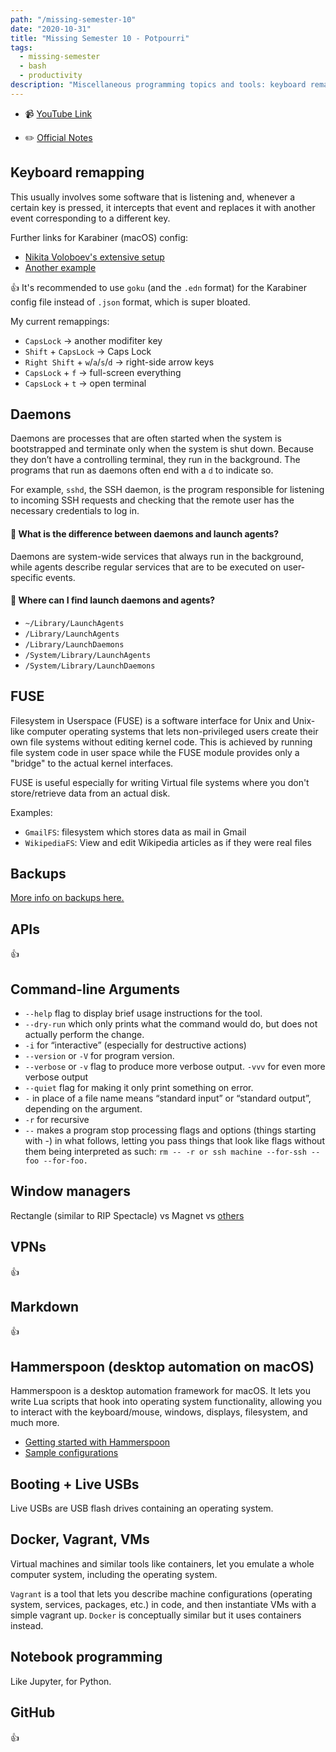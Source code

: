 ```yaml
---
path: "/missing-semester-10"
date: "2020-10-31"
title: "Missing Semester 10 - Potpourri"
tags:
  - missing-semester
  - bash
  - productivity
description: "Miscellaneous programming topics and tools: keyboard remapping, daemons, virtual machines and more 💪"
---
```


- 📹 [YouTube Link](https://www.youtube.com/watch?v=JZDt-PRq0uo&feature=emb_logo)

- ✏️ [Official Notes](https://missing.csail.mit.edu/2020/potpourri/)

## Keyboard remapping

This usually involves some software that is listening and, whenever a certain key is pressed, it intercepts that event and replaces it with another event corresponding to a different key.

Further links for Karabiner (macOS) config:
- [Nikita Voloboev's extensive setup](//wiki.nikitavoloboev.xyz/macos/macos-apps/karabiner)
- [Another example](https://blog.jkl.gg/hacking-your-keyboard/)

👍 It's recommended to use `goku` (and the `.edn` format) for the Karabiner config file instead of `.json` format, which is super bloated.

My current remappings:
- `CapsLock` -> another modifiter key
- `Shift` + `CapsLock` -> Caps Lock
- `Right Shift` + `w`/`a`/`s`/`d` -> right-side arrow keys
- `CapsLock` + `f` -> full-screen everything
- `CapsLock` + `t` -> open terminal

## Daemons

Daemons are processes that are often started when the system is bootstrapped and terminate only when the system is shut down. Because they don’t have a controlling terminal, they run in the background. The programs that run as daemons often end with a `d` to indicate so. 

For example, `sshd`, the SSH daemon, is the program responsible for listening to incoming SSH requests and checking that the remote user has the necessary credentials to log in.

#### 🤔 What is the difference between daemons and launch agents?

Daemons are system-wide services that always run in the background, while agents describe regular services that are to be executed on user-specific events. 

#### 🤔 Where can I find launch daemons and agents?

- `~/Library/LaunchAgents`
- `/Library/LaunchAgents`
- `/Library/LaunchDaemons`
- `/System/Library/LaunchAgents`
- `/System/Library/LaunchDaemons`

## FUSE

Filesystem in Userspace (FUSE) is a software interface for Unix and Unix-like computer operating systems that lets non-privileged users create their own file systems without editing kernel code. This is achieved by running file system code in user space while the FUSE module provides only a "bridge" to the actual kernel interfaces.

FUSE is useful especially for writing Virtual file systems where you don't store/retrieve data from an actual disk.

Examples:
- `GmailFS`: filesystem which stores data as mail in Gmail
- `WikipediaFS`: View and edit Wikipedia articles as if they were real files

## Backups

[More info on backups here.](https://missing.csail.mit.edu/2019/backups/)

## APIs

👍

## Command-line Arguments

- `--help` flag to display brief usage instructions for the tool.
- `--dry-run` which only prints what the command would do, but does not actually perform the change. 
- `-i` for “interactive” (especially for destructive actions)
- `--version` or `-V` for program version.
- `--verbose` or `-v` flag to produce more verbose output. `-vvv` for even more verbose output
- `--quiet` flag for making it only print something on error.
- `-` in place of a file name means “standard input” or “standard output”, depending on the argument.
- `-r` for recursive
- `--` makes a program stop processing flags and options (things starting with -) in what follows, letting you pass things that look like flags without them being interpreted as such: `rm -- -r or ssh machine --for-ssh -- foo --for-foo.`

## Window managers

Rectangle (similar to RIP Spectacle) vs Magnet vs [others](https://www.producthunt.com/ask/2355-what-s-the-best-window-manager-for-mac)

## VPNs

👍

## Markdown

👍

## Hammerspoon (desktop automation on macOS)

Hammerspoon is a desktop automation framework for macOS. It lets you write Lua scripts that hook into operating system functionality, allowing you to interact with the keyboard/mouse, windows, displays, filesystem, and much more.

- [Getting started with Hammerspoon](https://www.hammerspoon.org/go/)
- [Sample configurations](https://github.com/Hammerspoon/hammerspoon/wiki/Sample-Configurations)

## Booting + Live USBs

Live USBs are USB flash drives containing an operating system.

## Docker, Vagrant, VMs

Virtual machines and similar tools like containers, let you emulate a whole computer system, including the operating system. 

`Vagrant` is a tool that lets you describe machine configurations (operating system, services, packages, etc.) in code, and then instantiate VMs with a simple vagrant up. `Docker` is conceptually similar but it uses containers instead.

## Notebook programming

Like Jupyter, for Python.

## GitHub

👍